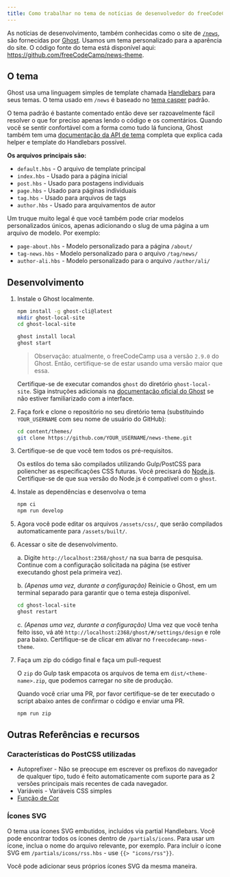 ```yaml
---
title: Como trabalhar no tema de notícias de desenvolvedor do freeCodeCamp.org
---
```


As notícias de desenvolvimento, também conhecidas como o site de [`/news`](https://www.freecodecamp.org/news), são fornecidas por [Ghost](https://ghost.org/). Usamos um tema personalizado para a aparência do site. O código fonte do tema está disponível aqui: <https://github.com/freeCodeCamp/news-theme>.

## O tema

Ghost usa uma linguagem simples de template chamada [Handlebars](http://handlebarsjs.com/) para seus temas. O tema usado em `/news` é baseado no [tema casper](https://github.com/TryGhost/Casper) padrão.

O tema padrão é bastante comentado então deve ser razoavelmente fácil resolver o que for preciso apenas lendo o código e os comentários. Quando você se sentir confortável com a forma como tudo lá funciona, Ghost também tem uma [documentação da API de tema](https://themes.ghost.org) completa que explica cada helper e template do Handlebars possível.

**Os arquivos principais são:**

- `default.hbs` - O arquivo de template principal
- `index.hbs` - Usado para a página inicial
- `post.hbs` - Usado para postagens individuais
- `page.hbs` - Usado para páginas individuais
- `tag.hbs` - Usado para arquivos de tags
- `author.hbs` - Usado para arquivamentos de autor

Um truque muito legal é que você também pode criar modelos personalizados únicos, apenas adicionando o slug de uma página a um arquivo de modelo. Por exemplo:

- `page-about.hbs` - Modelo personalizado para a página `/about/`
- `tag-news.hbs` - Modelo personalizado para o arquivo `/tag/news/`
- `author-ali.hbs` - Modelo personalizado para o arquivo `/author/ali/`

## Desenvolvimento

1. Instale o Ghost localmente.

   ```sh
   npm install -g ghost-cli@latest
   mkdir ghost-local-site
   cd ghost-local-site
   ```

   ```sh
   ghost install local
   ghost start
   ```

   > Observação: atualmente, o freeCodeCamp usa a versão `2.9.0` do Ghost. Então, certifique-se de estar usando uma versão maior que essa.

   Certifique-se de executar comandos `ghost` do diretório `ghost-local-site`. Siga instruções adicionais na [documentação oficial do Ghost](https://docs.ghost.org) se não estiver familiarizado com a interface.

2. Faça fork e clone o repositório no seu diretório tema (substituindo `YOUR_USERNAME` com seu nome de usuário do GitHub):

   ```sh
   cd content/themes/
   git clone https://github.com/YOUR_USERNAME/news-theme.git
   ```

3. Certifique-se de que você tem todos os pré-requisitos.

   Os estilos do tema são compilados utilizando Gulp/PostCSS para poliencher as especificações CSS futuras. Você precisará do [Node.js](https://nodejs.org/). Certifique-se de que sua versão do Node.js é compatível com o `ghost`.

4. Instale as dependências e desenvolva o tema

   ```sh
   npm ci
   npm run develop
   ```

5. Agora você pode editar os arquivos `/assets/css/`, que serão compilados automaticamente para `/assets/built/`.

6. Acessar o site de desenvolvimento.

   a. Digite `http://localhost:2368/ghost/` na sua barra de pesquisa. Continue com a configuração solicitada na página (se estiver executando ghost pela primeira vez).

   b. _(Apenas uma vez, durante a configuração)_ Reinicie o Ghost, em um terminal separado para garantir que o tema esteja disponível.

   ```sh
   cd ghost-local-site
   ghost restart
   ```

   c. _(Apenas uma vez, durante a configuração)_ Uma vez que você tenha feito isso, vá até `http://localhost:2368/ghost/#/settings/design` e role para baixo. Certifique-se de clicar em ativar no `freecodecamp-news-theme`.

7. Faça um zip do código final e faça um pull-request

   O `zip` do Gulp task empacota os arquivos de tema em `dist/<theme-name>.zip`, que podemos carregar no site de produção.

   Quando você criar uma PR, por favor certifique-se de ter executado o script abaixo antes de confirmar o código e enviar uma PR.

   ```sh
   npm run zip
   ```

## Outras Referências e recursos

### Características do PostCSS utilizadas

- Autoprefixer - Não se preocupe em escrever os prefixos do navegador de qualquer tipo, tudo é feito automaticamente com suporte para as 2 versões principais mais recentes de cada navegador.
- Variáveis - Variáveis CSS simples
- [Função de Cor](https://github.com/postcss/postcss-color-function)

### Ícones SVG

O tema usa ícones SVG embutidos, incluídos via partial Handlebars. Você pode encontrar todos os ícones dentro de `/partials/icons`. Para usar um ícone, inclua o nome do arquivo relevante, por exemplo. Para incluir o ícone SVG em `/partials/icons/rss.hbs` - use `{{> "icons/rss"}}`.

Você pode adicionar seus próprios ícones SVG da mesma maneira.

